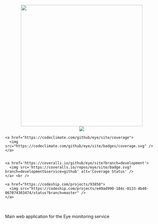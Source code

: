 <p align="center">
  <img src="http://i.imgur.com/MnI5xHJ.png" height="400" /> <br />
  <span>
    <a href="https://codeclimate.com/github/eye/site">
      <img src="https://codeclimate.com/github/eye/site/badges/gpa.svg" />
    </a>
    
    <a href="https://codeclimate.com/github/eye/site/coverage">
      <img src="https://codeclimate.com/github/eye/site/badges/coverage.svg" />
    </a>
    
    
    <a href='https://coveralls.io/github/eye/site?branch=development'>
      <img src='https://coveralls.io/repos/eye/site/badge.svg?branch=development&service=github' alt='Coverage Status' />
    </a> <br />

    <a href="https://codeship.com/projects/93858">
      <img src="https://codeship.com/projects/e49ad990-184c-0133-4b40-067074303474/status?branch=master" />
    </a>
  </span> <br /><br />
  <span>
    Main web application for the Eye monitoring service
  </span>
</p>
